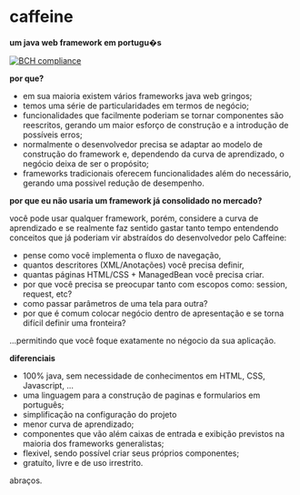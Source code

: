 # caffeine
**um java web framework em portugu�s**

[![BCH compliance](https://bettercodehub.com/edge/badge/andersonfonseka/caffeine?branch=master)](https://bettercodehub.com/)

**por que?**

- em sua maioria existem vários frameworks java web gringos; 
- temos uma série de particularidades em termos de negócio;
- funcionalidades que facilmente poderiam se tornar componentes são reescritos, gerando um maior esforço de construção e a introdução de possíveis erros;
- normalmente o desenvolvedor precisa se adaptar ao modelo de construção do framework e, dependendo da curva de aprendizado, o negócio deixa de ser o propósito;
- frameworks tradicionais oferecem funcionalidades além do necessário, gerando uma possivel redução de desempenho.

**por que eu não usaria um framework já consolidado no mercado?**

você pode usar qualquer framework, porém, considere a curva de aprendizado e se realmente faz sentido gastar tanto tempo entendendo conceitos
que já poderiam vir abstraídos do desenvolvedor pelo Caffeine:

- pense como você implementa o fluxo de navegação, 
- quantos descritores (XML/Anotações) você precisa definir, 
- quantas páginas HTML/CSS + ManagedBean você precisa criar.
- por que você precisa se preocupar tanto com escopos como: session, request, etc?
- como passar parâmetros de uma tela para outra?
- por que é comum colocar negócio dentro de apresentação e se torna difícil definir uma fronteira?

...permitindo que você foque exatamente no négocio da sua aplicação.

**diferenciais**

- 100% java, sem necessidade de conhecimentos em HTML, CSS, Javascript, ...
- uma linguagem para a construção de paginas e formularios em português;
- simplificação na configuração do projeto 
- menor curva de aprendizado;
- componentes que vão além caixas de entrada e exibição previstos na maioria dos frameworks generalistas;
- flexivel, sendo possível criar seus próprios componentes;
- gratuíto, livre e de uso irrestrito.

abraços.
